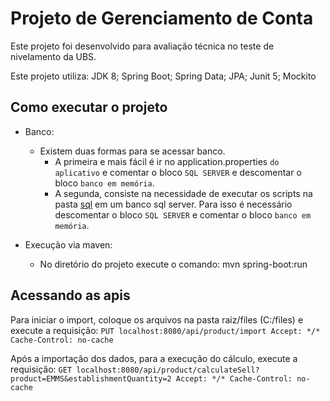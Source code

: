 Projeto de Gerenciamento de Conta
=================================

Este projeto foi desenvolvido para avaliação técnica no teste de nivelamento da UBS.
    
Este projeto utiliza:
JDK 8;
Spring Boot;
Spring Data;
JPA;
Junit 5;
Mockito

## Como executar o projeto
- Banco:
    - Existem duas formas para se acessar banco.
        - A primeira e mais fácil é ir no application.properties `do aplicativo` e comentar o bloco `SQL SERVER` e descomentar o bloco `banco em memória`.
        - A segunda, consiste na necessidade de executar os scripts na pasta [sql](src/sql) em um banco sql server. 
        Para isso é necessário descomentar o bloco `SQL SERVER` e comentar o bloco `banco em memória`.
        
- Execução via maven:
    - No diretório do projeto execute o comando: mvn spring-boot:run

## Acessando as apis
Para iniciar o import, coloque os arquivos na pasta raiz/files (C:/files) e execute a requisição: 
`PUT localhost:8080/api/product/import
 Accept: */*
 Cache-Control: no-cache`
 
Após a importação dos dados, para a execução do cálculo, execute a requisição: 
`GET localhost:8080/api/product/calculateSell?product=EMMS&establishmentQuantity=2
 Accept: */*
 Cache-Control: no-cache`
 